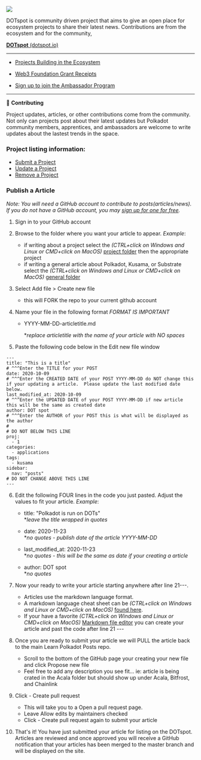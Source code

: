 ![](https://www.dotspot.io/assets/images/dotspot_learnlogo3.png)

DOTspot is community driven project that aims to give an open place for ecosystem projects to share their latest news. Contributions are from the ecosystem and for the community,

**<a href="https://www.dotspot.io" target="_blank">DOTspot** (dotspot.io)</a>

---

- <a href="https://www.dotspot.io/projects/" target="_blank">Projects Building in the Ecosystem</a>

- <a href="https://www.dotspot.io/web3grants/" target="_blank">Web3 Foundation Grant Receipts</a>

- <a href="https://share.hsforms.com/1LtBuOi1bSs-p8XGXC_hoyw4752a" target="_blank">Sign up to join the Ambassador Program</a>

---

👷 **Contributing**

Project updates, articles, or other contributions come from the community. Not only can projects post about their latest updates but Polkadot community members, apprentices, and ambassadors are welcome to write updates about the lastest trends in the space. 

### Project listing information:

- <a href="https://www.dotspot.io/listing/submit/" target="_blank">Submit a Project</a>
- <a href="https://www.dotspot.io/listing/update/" target="_blank">Update a Project</a>
- <a href="https://www.dotspot.io/listing/remove/" target="_blank">Remove a Project</a>

### Publish a Article 

_Note: You will need a GitHub account to contribute to posts(articles/news). If you do not have a GitHub account, you may <a href="https://github.com/join" target="_blank">sign up for one for free</a>._

1. Sign in to your GitHub account

2. Browse to the folder where you want your article to appear.  *Example*:

   - if writing about a project select the _(CTRL+click on Windows and Linux or CMD+click on MacOS)_ <a href="https://github.com/LearnPolkadot/DOTspot_posts/blob/master/projects" target="_blank">project folder</a> then the appropriate project
   - if writing a general article about Polkadot, Kusama, or Substrate select the _(CTRL+click on Windows and Linux or CMD+click on MacOS)_ <a href="https://github.com/LearnPolkadot/DOTspot_posts/blob/master/general" target="_blank">general folder</a>

3. Select Add file > Create new file

   - this will FORK the repo to your current github account

4. Name your file in the following format *FORMAT IS IMPORTANT*

   - YYYY-MM-DD-articletitle.md

     **replace articletitle with the name of your article with NO spaces*

5. Paste the following code below in the Edit new file window

```
---
title: "This is a title"
# ^^^Enter the TITLE for your POST 
date: 2020-10-09
# ^^^Enter the CREATED DATE of your POST YYYY-MM-DD do NOT change this if your updating a article.  Please update the last modified date below.
last_modified_at: 2020-10-09
# ^^^Enter the UPDATED DATE of your POST YYYY-MM-DD if new article this will be the same as created date 
author: DOT spot
# ^^^Enter the AUTHOR of your POST this is what will be displayed as the author 
#
# DO NOT BELOW THIS LINE
proj: 
  - 1
categories:
  - applications
tags:
  - kusama
sidebar:
  nav: "posts"
# DO NOT CHANGE ABOVE THIS LINE
---
```

6. Edit the following FOUR lines in the code you just pasted.  Adjust the values to fit your article.  *Example*:
   - title: "Polkadot is run on DOTs" <br />
     **leave the title wrapped in quotes*
     
   - date: 2020-11-23 <br />
     **no quotes - publish date of the article YYYY-MM-DD*
     
   - last_modified_at: 2020-11-23 <br />
     **no quotes - this will be the same as date if your creating a article*

   - author: DOT spot <br />
     **no quotes*

7. Now your ready to write your article starting anywhere after line 21---.  

   - Articles use the markdown language format. 
   - A markdown language cheat sheet can be _(CTRL+click on Windows and Linux or CMD+click on MacOS)_ [found here](https://www.markdownguide.org/cheat-sheet/).  
	- If your have a favorite _(CTRL+click on Windows and Linux or CMD+click on MacOS)_ [Markdown file editor](https://typora.io/) you can create your article and past the code after line 21 ---
8. Once you are ready to submit your article we will PULL the article back to the main Learn Polkadot Posts repo. 
   - Scroll to the bottom of the GitHub page your creating your new file and click Propose new file
   - Feel free to add any description you see fit... ie: article is being crated in the Acala folder but should show up under Acala, Bitfrost, and Chainlink
9. Click - Create pull request
   - This will take you to a Open a pull request page. 
   - Leave Allow edits by maintainers checked
   - Click - Create pull request again to submit your article
10. That's it! You have just submitted your article for listing on the DOTspot.  Articles are reviewed and once approved you will receive a GitHub notification that your articles has been merged to the master branch and will be displayed on the site.

